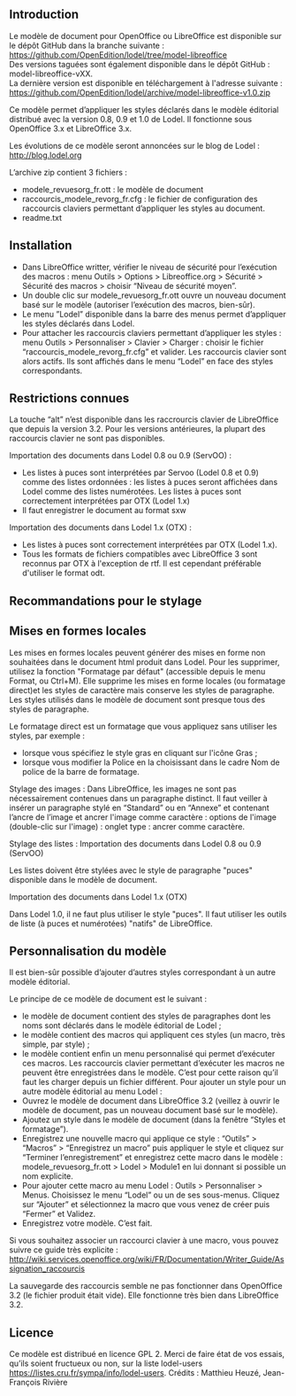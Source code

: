 Introduction
------------

Le modèle de document pour OpenOffice ou LibreOffice est disponible sur le dépôt GitHub dans la branche suivante : <https://github.com/OpenEdition/lodel/tree/model-libreoffice>  
Des versions taguées sont également disponible dans le dépôt GitHub : model-libreoffice-vXX.  
La dernière version est disponible en téléchargement à l'adresse suivante : 
<https://github.com/OpenEdition/lodel/archive/model-libreoffice-v1.0.zip>

Ce modèle permet d’appliquer les styles déclarés dans le modèle éditorial distribué avec la version 0.8, 0.9 et 1.0 de Lodel. Il fonctionne sous OpenOffice 3.x et LibreOffice 3.x.

Les évolutions de ce modèle seront annoncées sur le blog de Lodel : <http://blog.lodel.org>

L’archive zip contient 3 fichiers :

* modele_revuesorg_fr.ott : le modèle de document
* raccourcis_modele_revorg_fr.cfg : le fichier de configuration des raccourcis claviers permettant d’appliquer les styles au document.
* readme.txt

Installation
------------

* Dans LibreOffice writter, vérifier le niveau de sécurité pour l’exécution des macros :  menu Outils > Options > Libreoffice.org > Sécurité > Sécurité des macros > choisir “Niveau de sécurité moyen”.
* Un double clic sur modele_revuesorg_fr.ott ouvre un nouveau document basé sur le modèle (autoriser l’exécution des macros, bien-sûr).
* Le menu ”Lodel” disponible dans la barre des menus permet d’appliquer les styles déclarés dans Lodel.
* Pour attacher les raccourcis claviers permettant d’appliquer les styles : menu Outils > Personnaliser > Clavier > Charger : choisir le fichier “raccourcis_modele_revorg_fr.cfg” et valider. Les raccourcis clavier sont alors actifs. Ils sont affichés dans le menu “Lodel” en face des styles correspondants.

Restrictions connues
--------------------

La touche “alt” n’est disponible dans les raccrourcis clavier de LibreOffice que depuis la version 3.2. Pour les versions antérieures, la plupart des raccourcis clavier ne sont pas disponibles.

Importation des documents dans Lodel 0.8 ou 0.9 (ServOO) :
* Les listes à puces sont interprétées par Servoo (Lodel 0.8 et 0.9) comme des listes ordonnées : les listes à puces seront affichées dans Lodel comme des listes numérotées. Les listes à puces sont correctement interprétées par OTX (Lodel 1.x)
* Il faut enregistrer le document au format sxw

Importation des documents dans Lodel 1.x (OTX) :
* Les listes à puces sont correctement interprétées par OTX (Lodel 1.x).
* Tous les formats de fichiers compatibles avec LibreOffice 3 sont reconnus par OTX à l'exception de rtf. Il est cependant préférable d'utiliser le format odt.

Recommandations pour le stylage
-------------------------------

## Mises en formes locales

Les mises en formes locales peuvent générer des mises en forme non souhaitées dans le document html produit dans Lodel. Pour les supprimer, utilisez la fonction "Formatage par défaut" (accessible depuis le menu Format, ou Ctrl+M). Elle supprime les mises en forme locales (ou formatage direct)et les styles de caractère mais conserve les styles de paragraphe. Les styles utilisés dans le modèle de document sont presque tous des styles de paragraphe.

Le formatage direct est un formatage que vous appliquez sans utiliser les styles, par exemple :
* lorsque vous spécifiez le style gras en cliquant sur l'icône Gras ;
* lorsque vous modifier la Police en la choisissant dans le cadre Nom de police de la barre de formatage.

Stylage des images :
Dans LibreOffice, les images ne sont pas nécessairement contenues dans un paragraphe distinct. Il faut veiller à insérer un paragraphe stylé en “Standard” ou en “Annexe” et contenant l’ancre de l’image et ancrer l'image comme caractère : options de l'image (double-clic sur l'image) : onglet type : ancrer comme caractère.

Stylage des listes :
Importation des documents dans Lodel 0.8 ou 0.9 (ServOO)

Les listes doivent être stylées avec le style de paragraphe "puces" disponible dans le modèle de document.

Importation des documents dans Lodel 1.x (OTX)

Dans Lodel 1.0, il ne faut plus utiliser le style "puces". Il faut utiliser les outils de liste (à puces et numérotées) "natifs" de LibreOffice.

Personnalisation du modèle
--------------------------

Il est bien-sûr possible d’ajouter d’autres styles correspondant à un autre modèle éditorial.

Le principe de ce modèle de document est le suivant :
* le modèle de document contient des styles de paragraphes dont les noms sont déclarés dans le modèle éditorial de Lodel ;
* le modèle contient des macros qui appliquent ces styles (un macro, très simple, par style) ;
* le modèle contient enfin un menu personnalisé qui permet d’exécuter ces macros.
Les raccourcis clavier permettant d’exécuter les macros ne peuvent être enregistrées dans le modèle. C’est pour cette raison qu’il faut les charger depuis un fichier différent.
Pour ajouter un style pour un autre modèle éditorial au menu Lodel :
* Ouvrez le modèle de document dans LibreOffice 3.2 (veillez à ouvrir le modèle de document, pas un nouveau document basé sur le modèle).
* Ajoutez un style dans le modèle de document (dans la fenêtre “Styles et formatage”).
* Enregistrez une nouvelle macro qui applique ce style : “Outils” > “Macros” > “Enregistrez un macro” puis appliquer le style et cliquez sur “Terminer l’enregistrement” et enregistrez cette macro dans le modèle : modele_revuesorg_fr.ott > Lodel > Module1 en lui donnant si possible un nom explicite.
* Pour ajouter cette macro au menu Lodel : Outils > Personnaliser > Menus. Choisissez le menu “Lodel” ou un de ses sous-menus. Cliquez sur “Ajouter” et sélectionnez la macro que vous venez de créer puis “Fermer” et Validez.
* Enregistrez votre modèle. C’est fait.

Si vous souhaitez associer un raccourci clavier à une macro, vous pouvez suivre ce guide très explicite : <http://wiki.services.openoffice.org/wiki/FR/Documentation/Writer_Guide/Assignation_raccourcis>

La sauvegarde des raccourcis semble ne pas fonctionner dans OpenOffice 3.2 (le fichier produit était vide). Elle fonctionne très bien dans LibreOffice 3.2.


Licence
-------

Ce modèle est distribué en licence GPL 2. Merci de faire état de vos essais, qu’ils soient fructueux ou non, sur la liste lodel-users <https://listes.cru.fr/sympa/info/lodel-users>.
Crédits : Matthieu Heuzé, Jean-François Rivière
